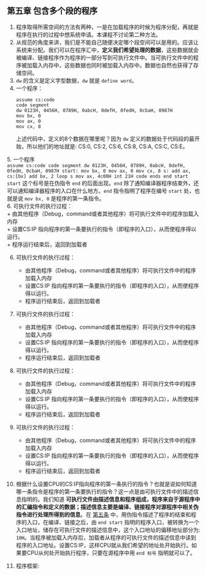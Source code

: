 ## 第五章 包含多个段的程序     
1.  程序取得所需空间的方法有两种，一是在加载程序的时候为程序分配，再就是程序在执行的过程中想系统申请。本课程不讨论第二种方法。      
2.  从规范的角度来讲，我们是不能自己随便决定哪个段空间可以是用的。应该让系统来分配。我们可以在程序汇中，__定义我们希望处理的数据__，这些数据就会被编译、链接程序作为程序的一部分写到可执行文件中。当可执行文件中的程序被加载入内存中，这些数据也同时被加载入内存中。数据也自然也获得了存储空间。      
3.  `dw` 的含义是定义字型数据，`dw` 就是 `define word`。     
4.  一个程序：      
    ```
    assume cs:code
    code segment
    dw 0123H, 0456H, 0789H, 0abcH, 0defH, 0fedH, 0cbaH, 0987H
    mov bx, 0
    mov ax, 0
    mov cx, 8
    ```
    上述代码中，定义的8个数据在哪里呢？因为 `dw` 定义的数据处于代码段的最开始，所以他们的地址就是: CS:0, CS:2, CS:6, CS:8, CS:A, CS:C, CS:E。      

<span id="锚点1">5.  一个程序</span>    
    ```
    assume cs:code
    code segment
    dw 0123H, 0456H, 0789H, 0abcH, 0defH, 0fedH, 0cbaH, 0987H
    start: mov bx, 0
           mov ax, 0
           mov cx, 8
           s: add ax, cs:[bx]
              add bx, 2
              loop s
    mov ax, 4c00H
    int 21H
    code ends
    end start
    ```
    `start` 这个标号是在伪指令 `end` 的后面出现。`end` 除了通知编译器程序结束外，还可以通知编译器程序的入口在什么地方。`end` 指令指明了程序在编号 `start` 处，也就是说 `mov bx, 0` 是程序的第一条指令。      
6.  可执行文件的执行过程：      
    + 由其他程序（Debug，command或者其他程序）将可执行文件中的程序加载入内存        
    + 设置CS:IP 指向程序的第一条要执行的指令（即程序的入口），从而使程序得以运行。    
    + 程序运行结束后，返回到加载者      

6.  可执行文件的执行过程：      
    + 由其他程序（Debug，command或者其他程序）将可执行文件中的程序加载入内存        
    + 设置CS:IP 指向程序的第一条要执行的指令（即程序的入口），从而使程序得以运行。    
    + 程序运行结束后，返回到加载者      
        
6.  可执行文件的执行过程：      
    + 由其他程序（Debug，command或者其他程序）将可执行文件中的程序加载入内存        
    + 设置CS:IP 指向程序的第一条要执行的指令（即程序的入口），从而使程序得以运行。    
    + 程序运行结束后，返回到加载者           
        
6.  可执行文件的执行过程：      
    + 由其他程序（Debug，command或者其他程序）将可执行文件中的程序加载入内存        
    + 设置CS:IP 指向程序的第一条要执行的指令（即程序的入口），从而使程序得以运行。    
    + 程序运行结束后，返回到加载者          
        
6.  可执行文件的执行过程：      
    + 由其他程序（Debug，command或者其他程序）将可执行文件中的程序加载入内存        
    + 设置CS:IP 指向程序的第一条要执行的指令（即程序的入口），从而使程序得以运行。    
    + 程序运行结束后，返回到加载者           

7.  根据什么设置CPU的CS:IP指向程序的第一条执行的指令？也就是说如何知道哪一条指令是程序的第一条要执行的指令？这一点是由可执行文件中的描述信息指明的。我们知道 __可执行文件由描述信息和程序组成，程序来自于源程序中的汇编指令和定义的数据；描述信息主要是编译、链接程序对源程序中相关伪指令进行处理所得到的信息__。在 [第五条](#锚点1) 中，用伪指令描述了程序的结束和程序的入口，在编译、链接之后，由 `end start` 指明的程序入口，被转换为一个入口地址，储存在可执行文件的描述信息中，这个入口地址的偏移地址部分为: `10H`。当程序被加载入内存后，加载者从程序的可执行文件的描述信息中读到程序的入口地址。设置CS:IP，这样CPU就从我们希望的地址处开始执行。如果要CPU从何处开始执行程序，只要在源程序中用 `end 标号` 指明就可以了。       
8.  程序框架:     
